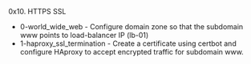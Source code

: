 0x10. HTTPS SSL

- 0-world_wide_web - Configure domain zone so that the subdomain www points to load-balancer IP (lb-01)
- 1-haproxy_ssl_termination - Create a certificate using certbot and configure HAproxy to accept encrypted traffic for subdomain www.
